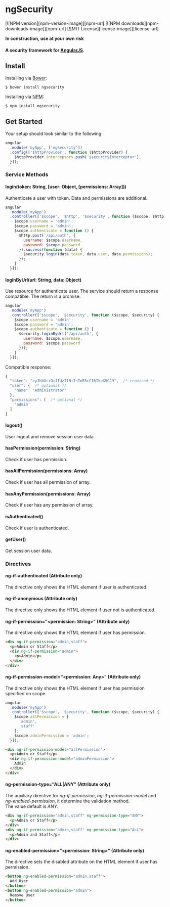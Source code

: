 # ngSecurity #
[![NPM version][npm-version-image]][npm-url] [![NPM downloads][npm-downloads-image]][npm-url] [![MIT License][license-image]][license-url]

**In construction, use at your own risk**

#### A security framework for [AngularJS](http://angularjs.org). ####

## Install ##
Installing via [Bower](http://bower.io/):  
```shell
$ bower install ngsecurity
```

Installing via [NPM](https://www.npmjs.org/):  
```shell
$ npm install ngsecurity
```

## Get Started ##
Your setup should look similar to the following:
```javascript
angular
  .module('myApp', ['ngSecurity'])
  .config(['$httpProvider', function ($httpProvider) {
    $httpProvider.interceptors.push('$securityInterceptor');
  }]);
```

### Service Methods ###
#### login(token: String, [user: Object, [permissions: Array]]) ####
Authenticate a user with token. Data and permissions are additional.  

```javascript
angular
  .module('myApp')
  .controller(['$scope', '$http', '$security', function ($scope, $http, $security) {
    $scope.username = 'admin';
    $scope.password = 'admin';
    $scope.authenticate = function () {
      $http.post('/api/auth', {
        username: $scope.username,
        password: $scope.password
      }).success(function (data) {
        $security.login(data.token, data.user, data.permissions);
      });
    }
  }]);
```

#### loginByUrl(url: String, data: Object) ####
Use resource for authenticate user. The service should return a response compatible. The return is a promise.  

```javascript
angular
  .module('myApp')
  .controller(['$scope', '$security', function ($scope, $security) {
    $scope.username = 'admin';
    $scope.password = 'admin';
    $scope.authenticate = function () {
      $security.loginByUrl('/api/auth', {
        username: $scope.username,
        password: $scope.password
      }));
    }
  }]);
```
Compatible response:  

```javascript
{
  "token": "eyJhbGciOiJIUzI1NiIsInR5cCI6IkpXVCJ9",  /* required */
  "user": {  /* optional */
    "name": 'Administrator'
  },
  "permissions": [  /* optional */
    'admin'
  ]
}
```

#### logout() ####
User logout and remove session user data.  

#### hasPermission(permission: String) ####
Check if user has permission.  

#### hasAllPermission(permissions: Array) ####
Check if user has all permission of array.  

#### hasAnyPermission(permissions: Array) ####
Check if user has any permission of array.  

#### isAuthenticated() ####
Check if user is authenticated.  

#### getUser() ####
Get session user data.  

### Directives ###

#### ng-if-authenticated (Attribute only)  ####
The directive only shows the HTML element if user is authenticated.

#### ng-if-anonymous (Attribute only)  ####
The directive only shows the HTML element if user not is authenticated.

#### ng-if-permission="\<permission: String\>" (Attribute only)  ####
The directive only shows the HTML element if user has permission.  

```html
<div ng-if-permission="admin,staff">
  <p>Admin or Staff</p>
  <div ng-if-permission="admin">
    <p>Admin</p>
  </div>
</div>
```

#### ng-if-permission-model="\<permission: Any\>" (Attribute only)  ####
The directive only shows the HTML element if user has permission specified on scope.  

```javascript
angular
  .module('myApp')
  .controller(['$scope', '$security', function ($scope, $security) {
    $scope.allPermission = [
      'admin',
      'staff'
    ];
    $scope.adminPermission = 'admin';
  }]);
```
```html
<div ng-if-permission-model="allPermission">
  <p>Admin or Staff</p>
  <div ng-if-permission-model="adminPermission">
    Admin
  </div>
</div>
```

#### ng-permission-type="ALL|ANY" (Attribute only)  ####
The auxiliary directive for *ng-if-permission*, *ng-if-permission-model* and *ng-enabled-permission*, it determine the validation method.  
The value default is *ANY*.
```html
<div ng-if-permission="admin,staff" ng-permission-type="ANY">
  <p>Admin or Staff</p>
</div>
<div ng-if-permission="admin,staff" ng-permission-type="ALL">
  <p>Admin and Staff</p>
</div>
```

#### ng-enabled-permission="\<permission: String\>" (Attribute only)  ####
The directive sets the disabled attribute on the HTML element if user has permission.  

```html
<button ng-enabled-permission="admin,staff">
  Add User
</button>
<button ng-enabled-permission="admin">
  Remove User
</button>
```
